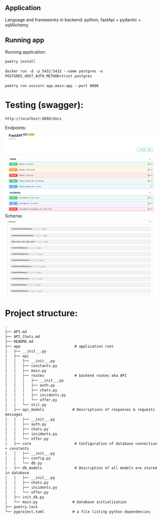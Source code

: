 ## Application
Language and frameworks in backend: python, fastApi + pydantic + sqlAlchemy

## Running app

Running application:
``` shell
poetry install

docker run -d -p 5432:5432 --name postgres -e POSTGRES_HOST_AUTH_METHOD=trust postgres

poetry run uvicorn app.main:app --port 8080

```

# Testing (swagger):
``` shell
http://localhost:8080/docs
```

Endpoints:
![Endpoints](images/endpoints.png)
Schema:
![Schema](images/schema.png)


# Project structure:

```
.
├── API.md
├── API_Chats.md
├── README.md
├── app                         # application root
│   ├── __init__.py
│   ├── api
│   │   ├── __init__.py
│   │   ├── constants.py
│   │   ├── main.py
│   │   ├── routes              # backend routes aka API
│   │   │   ├── __init__.py
│   │   │   ├── auth.py
│   │   │   ├── chats.py
│   │   │   ├── incidents.py
│   │   │   └── offer.py
│   │   └── util.py
│   ├── api_models             # Descriptions of responses & requests messages
│   │   ├── __init__.py
│   │   ├── auth.py
│   │   ├── chats.py
│   │   ├── incidents.py
│   │   └── offer.py
│   ├── core                    # Configuration of database connection + constants
│   │   ├── __init__.py
│   │   ├── config.py
│   │   └── db.py
│   ├── db_models               # Description of all models are stored in database
│   │   ├── __init__.py
│   │   ├── chats.py
│   │   ├── incidents.py
│   │   └── offer.py
│   ├── init_db.py
│   └── main.py                # database initialization 
├── poetry.lock
└── pyproject.toml             # a file listing python dependencies 
```